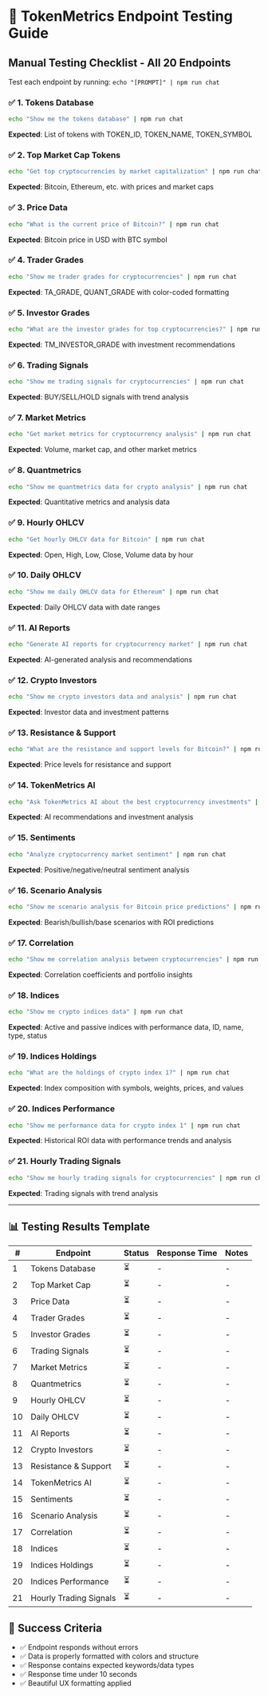 # 🚀 TokenMetrics Endpoint Testing Guide

## Manual Testing Checklist - All 20 Endpoints

Test each endpoint by running: `echo "[PROMPT]" | npm run chat`

### ✅ **1. Tokens Database**
```bash
echo "Show me the tokens database" | npm run chat
```
**Expected**: List of tokens with TOKEN_ID, TOKEN_NAME, TOKEN_SYMBOL

### ✅ **2. Top Market Cap Tokens** 
```bash
echo "Get top cryptocurrencies by market capitalization" | npm run chat
```
**Expected**: Bitcoin, Ethereum, etc. with prices and market caps

### ✅ **3. Price Data**
```bash
echo "What is the current price of Bitcoin?" | npm run chat
```
**Expected**: Bitcoin price in USD with BTC symbol

### ✅ **4. Trader Grades**
```bash
echo "Show me trader grades for cryptocurrencies" | npm run chat
```
**Expected**: TA_GRADE, QUANT_GRADE with color-coded formatting

### ✅ **5. Investor Grades**
```bash
echo "What are the investor grades for top cryptocurrencies?" | npm run chat
```
**Expected**: TM_INVESTOR_GRADE with investment recommendations

### ✅ **6. Trading Signals**
```bash
echo "Show me trading signals for cryptocurrencies" | npm run chat
```
**Expected**: BUY/SELL/HOLD signals with trend analysis

### ✅ **7. Market Metrics**
```bash
echo "Get market metrics for cryptocurrency analysis" | npm run chat
```
**Expected**: Volume, market cap, and other market metrics

### ✅ **8. Quantmetrics**
```bash
echo "Show me quantmetrics data for crypto analysis" | npm run chat
```
**Expected**: Quantitative metrics and analysis data

### ✅ **9. Hourly OHLCV**
```bash
echo "Get hourly OHLCV data for Bitcoin" | npm run chat
```
**Expected**: Open, High, Low, Close, Volume data by hour

### ✅ **10. Daily OHLCV**
```bash
echo "Show me daily OHLCV data for Ethereum" | npm run chat
```
**Expected**: Daily OHLCV data with date ranges

### ✅ **11. AI Reports**
```bash
echo "Generate AI reports for cryptocurrency market" | npm run chat
```
**Expected**: AI-generated analysis and recommendations

### ✅ **12. Crypto Investors**
```bash
echo "Show me crypto investors data and analysis" | npm run chat
```
**Expected**: Investor data and investment patterns

### ✅ **13. Resistance & Support**
```bash
echo "What are the resistance and support levels for Bitcoin?" | npm run chat
```
**Expected**: Price levels for resistance and support

### ✅ **14. TokenMetrics AI**
```bash
echo "Ask TokenMetrics AI about the best cryptocurrency investments" | npm run chat
```
**Expected**: AI recommendations and investment analysis

### ✅ **15. Sentiments**
```bash
echo "Analyze cryptocurrency market sentiment" | npm run chat
```
**Expected**: Positive/negative/neutral sentiment analysis

### ✅ **16. Scenario Analysis**
```bash
echo "Show me scenario analysis for Bitcoin price predictions" | npm run chat
```
**Expected**: Bearish/bullish/base scenarios with ROI predictions

### ✅ **17. Correlation**
```bash
echo "Show me correlation analysis between cryptocurrencies" | npm run chat
```
**Expected**: Correlation coefficients and portfolio insights

### ✅ **18. Indices**
```bash
echo "Show me crypto indices data" | npm run chat
```
**Expected**: Active and passive indices with performance data, ID, name, type, status

### ✅ **19. Indices Holdings**
```bash
echo "What are the holdings of crypto index 1?" | npm run chat
```
**Expected**: Index composition with symbols, weights, prices, and values

### ✅ **20. Indices Performance**
```bash
echo "Show me performance data for crypto index 1" | npm run chat
```
**Expected**: Historical ROI data with performance trends and analysis

### ✅ **21. Hourly Trading Signals**
```bash
echo "Show me hourly trading signals for cryptocurrencies" | npm run chat
```
**Expected**: Trading signals with trend analysis

---

## 📊 Testing Results Template

| # | Endpoint | Status | Response Time | Notes |
|---|----------|--------|---------------|-------|
| 1 | Tokens Database | ⏳ | - | - |
| 2 | Top Market Cap | ⏳ | - | - |
| 3 | Price Data | ⏳ | - | - |
| 4 | Trader Grades | ⏳ | - | - |
| 5 | Investor Grades | ⏳ | - | - |
| 6 | Trading Signals | ⏳ | - | - |
| 7 | Market Metrics | ⏳ | - | - |
| 8 | Quantmetrics | ⏳ | - | - |
| 9 | Hourly OHLCV | ⏳ | - | - |
| 10 | Daily OHLCV | ⏳ | - | - |
| 11 | AI Reports | ⏳ | - | - |
| 12 | Crypto Investors | ⏳ | - | - |
| 13 | Resistance & Support | ⏳ | - | - |
| 14 | TokenMetrics AI | ⏳ | - | - |
| 15 | Sentiments | ⏳ | - | - |
| 16 | Scenario Analysis | ⏳ | - | - |
| 17 | Correlation | ⏳ | - | - |
| 18 | Indices | ⏳ | - | - |
| 19 | Indices Holdings | ⏳ | - | - |
| 20 | Indices Performance | ⏳ | - | - |
| 21 | Hourly Trading Signals | ⏳ | - | - |

## 🎯 Success Criteria
- ✅ Endpoint responds without errors
- ✅ Data is properly formatted with colors and structure
- ✅ Response contains expected keywords/data types
- ✅ Response time under 10 seconds
- ✅ Beautiful UX formatting applied 
